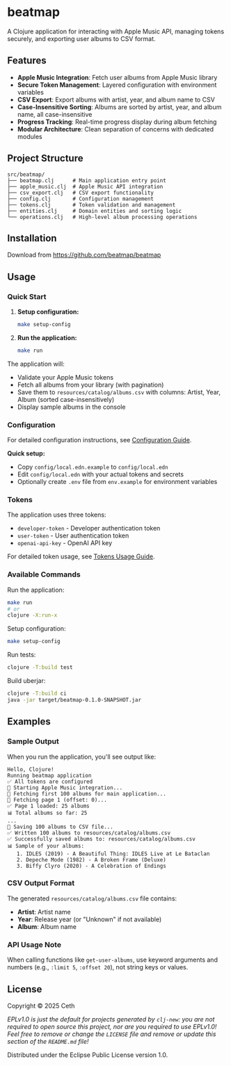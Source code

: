 # beatmap

A Clojure application for interacting with Apple Music API, managing tokens securely, and exporting user albums to CSV format.

## Features

- **Apple Music Integration**: Fetch user albums from Apple Music library
- **Secure Token Management**: Layered configuration with environment variables
- **CSV Export**: Export albums with artist, year, and album name to CSV
- **Case-Insensitive Sorting**: Albums are sorted by artist, year, and album name, all case-insensitive
- **Progress Tracking**: Real-time progress display during album fetching
- **Modular Architecture**: Clean separation of concerns with dedicated modules

## Project Structure

```
src/beatmap/
├── beatmap.clj      # Main application entry point
├── apple_music.clj  # Apple Music API integration
├── csv_export.clj   # CSV export functionality
├── config.clj       # Configuration management
├── tokens.clj       # Token validation and management
├── entities.clj     # Domain entities and sorting logic
└── operations.clj   # High-level album processing operations
```

## Installation

Download from https://github.com/beatmap/beatmap

## Usage

### Quick Start

1. **Setup configuration:**
   ```bash
   make setup-config
   ```

2. **Run the application:**
   ```bash
   make run
   ```

The application will:
- Validate your Apple Music tokens
- Fetch all albums from your library (with pagination)
- Save them to `resources/catalog/albums.csv` with columns: Artist, Year, Album (sorted case-insensitively)
- Display sample albums in the console

### Configuration

For detailed configuration instructions, see [Configuration Guide](doc/configuration.md).

**Quick setup:**
- Copy `config/local.edn.example` to `config/local.edn`
- Edit `config/local.edn` with your actual tokens and secrets
- Optionally create `.env` file from `env.example` for environment variables

### Tokens

The application uses three tokens:
- `developer-token` - Developer authentication token
- `user-token` - User authentication token
- `openai-api-key` - OpenAI API key

For detailed token usage, see [Tokens Usage Guide](doc/tokens-usage.md).

### Available Commands

Run the application:
```bash
make run
# or
clojure -X:run-x
```

Setup configuration:
```bash
make setup-config
```

Run tests:
```bash
clojure -T:build test
```

Build uberjar:
```bash
clojure -T:build ci
java -jar target/beatmap-0.1.0-SNAPSHOT.jar
```

## Examples

### Sample Output

When you run the application, you'll see output like:

```
Hello, Clojure!
Running beatmap application
✅ All tokens are configured
🎵 Starting Apple Music integration...
🎵 Fetching first 100 albums for main application...
📄 Fetching page 1 (offset: 0)...
✅ Page 1 loaded: 25 albums
📊 Total albums so far: 25
...
💾 Saving 100 albums to CSV file...
✅ Written 100 albums to resources/catalog/albums.csv
✅ Successfully saved albums to: resources/catalog/albums.csv
📊 Sample of your albums:
   1. IDLES (2019) - A Beautiful Thing: IDLES Live at Le Bataclan
   2. Depeche Mode (1982) - A Broken Frame (Deluxe)
   3. Biffy Clyro (2020) - A Celebration of Endings
```

### CSV Output Format

The generated `resources/catalog/albums.csv` file contains:
- **Artist**: Artist name
- **Year**: Release year (or "Unknown" if not available)
- **Album**: Album name

### API Usage Note

When calling functions like `get-user-albums`, use keyword arguments and numbers (e.g., `:limit 5`, `:offset 20`), not string keys or values.

## License

Copyright © 2025 Ceth

_EPLv1.0 is just the default for projects generated by `clj-new`: you are not_
_required to open source this project, nor are you required to use EPLv1.0!_
_Feel free to remove or change the `LICENSE` file and remove or update this_
_section of the `README.md` file!_

Distributed under the Eclipse Public License version 1.0.

